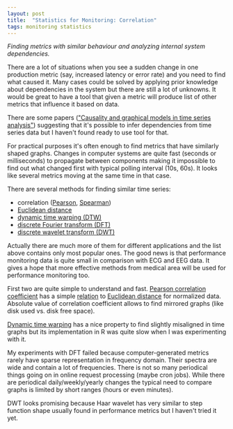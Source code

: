 ```yaml
---
layout: post
title:  "Statistics for Monitoring: Correlation"
tags: monitoring statistics
---
```


_Finding metrics with similar behaviour and analyzing internal system dependencies._

There are a lot of situations when you see a sudden change in one production metric (say, increased latency or error rate) and you need to find what caused it. Many cases could be solved by applying prior knowledge about dependencies in the system but there are still a lot of unknowns. It would be great to have a tool that given a metric will produce list of other metrics that influence it based on data.

There are some papers (["Causality and graphical models in time series analysis"](http://galton.uchicago.edu/~eichler/hsss.pdf)) suggesting that it's possible to infer dependencies from time series data but I haven't found ready to use tool for that.

For practical purposes it's often enough to find metrics that have similarly shaped graphs. Changes in computer systems are quite fast (seconds or milliseconds) to propagate between components making it impossible to find out what changed first with typical polling interval (10s, 60s). It looks like several metrics moving at the same time in that case.

There are several methods for finding similar time series:

 * correlation ([Pearson](http://en.wikipedia.org/wiki/Pearson_product-moment_correlation_coefficient), [Spearman](http://en.wikipedia.org/wiki/Spearman%27s_rank_correlation_coefficient))
 * [Euclidean distance](http://en.wikipedia.org/wiki/Euclidean_distance)
 * [dynamic time warping (DTW)](http://en.wikipedia.org/wiki/Dynamic_time_warping)
 * [discrete Fourier transform (DFT)](http://en.wikipedia.org/wiki/Discrete_Fourier_transform)
 * [discrete wavelet transform (DWT)](http://en.wikipedia.org/wiki/Discrete_wavelet_transform)

Actually there are much more of them for different applications and the list above contains only most popular ones. The good news is that performance monitoring data is quite small in comparison with ECG and EEG data. It gives a hope that more effective methods from medical area will be used for performance monitoring too.

First two are quite simple to understand and fast. [Pearson correlation coefficient](http://en.wikipedia.org/wiki/Pearson_product-moment_correlation_coefficient) has a simple [relation](http://www.analytictech.com/mb876/handouts/distance_and_correlation.htm) to [Euclidean distance](http://en.wikipedia.org/wiki/Euclidean_distance) for normalized data. Absolute value of correlation coefficient allows to find mirrored graphs (like disk used vs. disk free space).

[Dynamic time warping](http://en.wikipedia.org/wiki/Dynamic_time_warping) has a nice property to find slightly misaligned in time graphs but its implementation in R was quite slow when I was experimenting with it.

My experiments with DFT failed because computer-generated metrics rarely have sparse representation in frequency domain. Their spectra are wide and contain a lot of frequencies. There is not so many periodical things going on in online request processing (maybe cron jobs). While there are periodical daily/weekly/yearly changes the typical need to compare graphs is limited by short ranges (hours or even minutes).

DWT looks promising because Haar wavelet has very similar to step function shape usually found in performance metrics but I haven't tried it yet.

